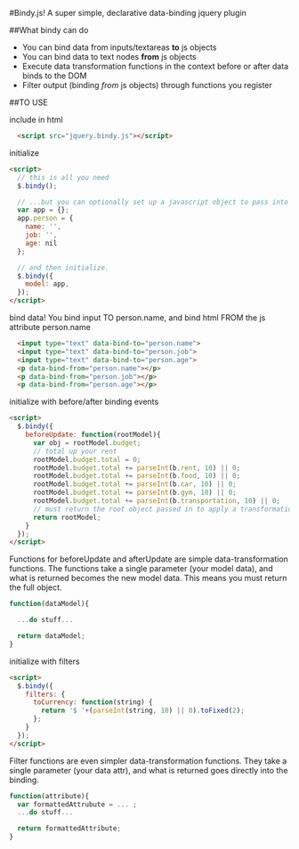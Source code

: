 #Bindy.js!
A super simple, declarative data-binding jquery plugin


##What bindy can do
  + You can bind data from inputs/textareas **to** js objects
  + You can bind data to text nodes **from** js objects
  + Execute data transformation functions in the context before or after data binds to the DOM
  + Filter output (binding *from* js objects) through functions you register


##TO USE

include in html
```html
  <script src="jquery.bindy.js"></script>
```

initialize
```html
<script>
  // this is all you need
  $.bindy();

  // ...but you can optionally set up a javascript object to pass into bindy
  var app = {};
  app.person = {
    name: '',
    job: '',
    age: nil
  };

  // and then initialize.
  $.bindy({
    model: app,
  });
</script>
```

bind data! You bind input TO person.name, and bind html FROM the js attribute person.name
```html
  <input type="text" data-bind-to="person.name">
  <input type="text" data-bind-to="person.job">
  <input type="text" data-bind-to="person.age">
  <p data-bind-from="person.name"></p>
  <p data-bind-from="person.job"></p>
  <p data-bind-from="person.age"></p>

```

initialize with before/after binding events
```html
<script>
  $.bindy({
    beforeUpdate: function(rootModel){
      var obj = rootModel.budget;
      // total up your rent
      rootModel.budget.total = 0;
      rootModel.budget.total += parseInt(b.rent, 10) || 0;
      rootModel.budget.total += parseInt(b.food, 10) || 0;
      rootModel.budget.total += parseInt(b.car, 10) || 0;
      rootModel.budget.total += parseInt(b.gym, 10) || 0;
      rootModel.budget.total += parseInt(b.transportation, 10) || 0;
      // must return the root object passed in to apply a transformation on your model
      return rootModel;
    }
  });
</script>
```
Functions for beforeUpdate and afterUpdate are simple data-transformation functions. The functions take a single parameter (your model data), and what is returned becomes the new model data. This means you must return the full object.
```js
function(dataModel){

  ...do stuff...

  return dataModel;
}
```



initialize with filters
```html
<script>
  $.bindy({
    filters: {
      toCurrency: function(string) {
        return '$ '+(parseInt(string, 10) || 0).toFixed(2);
      };
    }
  });
</script>
```
Filter functions are even simpler data-transformation functions. They take a single parameter (your data attr), and what is returned goes directly into the binding.
```js
function(attribute){
  var formattedAttrubute = ... ;
  ...do stuff...

  return formattedAttribute;
}
```
